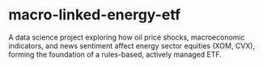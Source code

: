 # macro-linked-energy-etf
A data science project exploring how oil price shocks, macroeconomic indicators, and news sentiment affect energy sector equities (XOM, CVX), forming the foundation of a rules-based, actively managed ETF.
